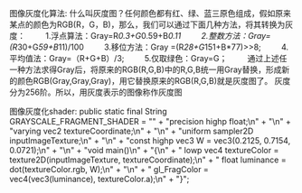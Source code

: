 图像灰度化算法:
 什么叫灰度图？任何颜色都有红、绿、蓝三原色组成，假如原来某点的颜色为RGB(R，G，B)，那么，我们可以通过下面几种方法，将其转换为灰度： 　　
   1.浮点算法：Gray=R*0.3+G*0.59+B*0.11 　　
   2.整数方法：Gray=(R*30+G*59+B*11)/100 　　
  3.移位方法：Gray =(R*28+G*151+B*77)>>8; 　　
   4.平均值法：Gray=（R+G+B）/3; 　　
   5.仅取绿色：Gray=G； 　　
    通过上述任一种方法求得Gray后，将原来的RGB(R,G,B)中的R,G,B统一用Gray替换，形成新的颜色RGB(Gray,Gray,Gray)，用它替换原来的RGB(R,G,B)就是灰度图了。
灰度分为256阶。所以，用灰度表示的图像称作灰度图


图像灰度化shader:
public static final String GRAYSCALE_FRAGMENT_SHADER = "" +
            "precision highp float;\n" +
            "\n" +
            "varying vec2 textureCoordinate;\n" +
            "\n" +
            "uniform sampler2D inputImageTexture;\n" +
            "\n" +
            "const highp vec3 W = vec3(0.2125, 0.7154, 0.0721);\n" +
            "\n" +
            "void main()\n" +
            "{\n" +
            "  lowp vec4 textureColor = texture2D(inputImageTexture, textureCoordinate);\n" +
            "  float luminance = dot(textureColor.rgb, W);\n" +
            "\n" +
            "  gl_FragColor = vec4(vec3(luminance), textureColor.a);\n" +
            "}";